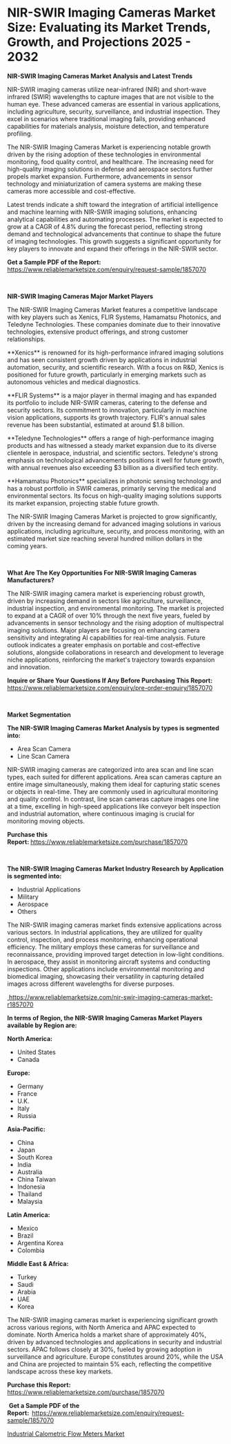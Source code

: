 <p><h1>NIR-SWIR Imaging Cameras Market Size: Evaluating its Market Trends, Growth, and Projections 2025 - 2032</h1></p><p><strong>NIR-SWIR Imaging Cameras Market Analysis and Latest Trends</strong></p>
<p><p>NIR-SWIR imaging cameras utilize near-infrared (NIR) and short-wave infrared (SWIR) wavelengths to capture images that are not visible to the human eye. These advanced cameras are essential in various applications, including agriculture, security, surveillance, and industrial inspection. They excel in scenarios where traditional imaging fails, providing enhanced capabilities for materials analysis, moisture detection, and temperature profiling.</p><p>The NIR-SWIR Imaging Cameras Market is experiencing notable growth driven by the rising adoption of these technologies in environmental monitoring, food quality control, and healthcare. The increasing need for high-quality imaging solutions in defense and aerospace sectors further propels market expansion. Furthermore, advancements in sensor technology and miniaturization of camera systems are making these cameras more accessible and cost-effective.</p><p>Latest trends indicate a shift toward the integration of artificial intelligence and machine learning with NIR-SWIR imaging solutions, enhancing analytical capabilities and automating processes. The market is expected to grow at a CAGR of 4.8% during the forecast period, reflecting strong demand and technological advancements that continue to shape the future of imaging technologies. This growth suggests a significant opportunity for key players to innovate and expand their offerings in the NIR-SWIR sector.</p></p>
<p><strong>Get a Sample PDF of the Report:&nbsp;</strong> <a href="https://www.reliablemarketsize.com/enquiry/request-sample/1857070?utm_campaign=2442&utm_medium=2&utm_source=Github&utm_content=ia&utm_term=27032025&utm_id=nir-swir-imaging-cameras">https://www.reliablemarketsize.com/enquiry/request-sample/1857070</a></p>
<p>&nbsp;</p>
<p><strong>NIR-SWIR Imaging Cameras Major Market Players</strong></p>
<p><p>The NIR-SWIR Imaging Cameras Market features a competitive landscape with key players such as Xenics, FLIR Systems, Hamamatsu Photonics, and Teledyne Technologies. These companies dominate due to their innovative technologies, extensive product offerings, and strong customer relationships.</p><p>**Xenics** is renowned for its high-performance infrared imaging solutions and has seen consistent growth driven by applications in industrial automation, security, and scientific research. With a focus on R&D, Xenics is positioned for future growth, particularly in emerging markets such as autonomous vehicles and medical diagnostics.</p><p>**FLIR Systems** is a major player in thermal imaging and has expanded its portfolio to include NIR-SWIR cameras, catering to the defense and security sectors. Its commitment to innovation, particularly in machine vision applications, supports its growth trajectory. FLIR's annual sales revenue has been substantial, estimated at around $1.8 billion.</p><p>**Teledyne Technologies** offers a range of high-performance imaging products and has witnessed a steady market expansion due to its diverse clientele in aerospace, industrial, and scientific sectors. Teledyne's strong emphasis on technological advancements positions it well for future growth, with annual revenues also exceeding $3 billion as a diversified tech entity.</p><p>**Hamamatsu Photonics** specializes in photonic sensing technology and has a robust portfolio in SWIR cameras, primarily serving the medical and environmental sectors. Its focus on high-quality imaging solutions supports its market expansion, projecting stable future growth.</p><p>The NIR-SWIR Imaging Cameras Market is projected to grow significantly, driven by the increasing demand for advanced imaging solutions in various applications, including agriculture, security, and process monitoring, with an estimated market size reaching several hundred million dollars in the coming years.</p></p>
<p>&nbsp;</p>
<p><strong>What Are The Key Opportunities For NIR-SWIR Imaging Cameras Manufacturers?</strong></p>
<p><p>The NIR-SWIR imaging camera market is experiencing robust growth, driven by increasing demand in sectors like agriculture, surveillance, industrial inspection, and environmental monitoring. The market is projected to expand at a CAGR of over 10% through the next five years, fueled by advancements in sensor technology and the rising adoption of multispectral imaging solutions. Major players are focusing on enhancing camera sensitivity and integrating AI capabilities for real-time analysis. Future outlook indicates a greater emphasis on portable and cost-effective solutions, alongside collaborations in research and development to leverage niche applications, reinforcing the market's trajectory towards expansion and innovation.</p></p>
<p><strong>Inquire or Share Your Questions If Any Before Purchasing This Report:</strong> <a href="https://www.reliablemarketsize.com/enquiry/pre-order-enquiry/1857070?utm_campaign=2442&utm_medium=2&utm_source=Github&utm_content=ia&utm_term=27032025&utm_id=nir-swir-imaging-cameras">https://www.reliablemarketsize.com/enquiry/pre-order-enquiry/1857070</a></p>
<p>&nbsp;</p>
<p><strong>Market Segmentation</strong></p>
<p><strong>The NIR-SWIR Imaging Cameras Market Analysis by types is segmented into:</strong></p>
<p><ul><li>Area Scan Camera</li><li>Line Scan Camera</li></ul></p>
<p><p>NIR-SWIR imaging cameras are categorized into area scan and line scan types, each suited for different applications. Area scan cameras capture an entire image simultaneously, making them ideal for capturing static scenes or objects in real-time. They are commonly used in agricultural monitoring and quality control. In contrast, line scan cameras capture images one line at a time, excelling in high-speed applications like conveyor belt inspection and industrial automation, where continuous imaging is crucial for monitoring moving objects.</p></p>
<p><strong>Purchase this Report:&nbsp;</strong><a href="https://www.reliablemarketsize.com/purchase/1857070?utm_campaign=2442&utm_medium=2&utm_source=Github&utm_content=ia&utm_term=27032025&utm_id=nir-swir-imaging-cameras">https://www.reliablemarketsize.com/purchase/1857070</a></p>
<p>&nbsp;</p>
<p><strong>The NIR-SWIR Imaging Cameras Market Industry Research by Application is segmented into:</strong></p>
<p><ul><li>Industrial Applications</li><li>Military</li><li>Aerospace</li><li>Others</li></ul></p>
<p><p>The NIR-SWIR imaging cameras market finds extensive applications across various sectors. In industrial applications, they are utilized for quality control, inspection, and process monitoring, enhancing operational efficiency. The military employs these cameras for surveillance and reconnaissance, providing improved target detection in low-light conditions. In aerospace, they assist in monitoring aircraft systems and conducting inspections. Other applications include environmental monitoring and biomedical imaging, showcasing their versatility in capturing detailed images across different wavelengths for diverse purposes.</p></p>
<p><a href="https://www.reliablemarketsize.com/nir-swir-imaging-cameras-market-r1857070?utm_campaign=2442&utm_medium=2&utm_source=Github&utm_content=ia&utm_term=27032025&utm_id=nir-swir-imaging-cameras">&nbsp;https://www.reliablemarketsize.com/nir-swir-imaging-cameras-market-r1857070</a></p>
<p><strong>In terms of Region, the NIR-SWIR Imaging Cameras Market Players available by Region are:</strong></p>
<p>
    <p> <strong> North America: </strong>
        <ul>
            <li>United States</li>
            <li>Canada</li>
        </ul>
        </p> 
    <p> <strong> Europe: </strong>
        <ul>
            <li>Germany</li>
            <li>France</li>
            <li>U.K.</li>
            <li>Italy</li>
            <li>Russia</li>
        </ul>
        </p> 
    <p> <strong> Asia-Pacific: </strong>
        <ul>
            <li>China</li>
            <li>Japan</li>
            <li>South Korea</li>
            <li>India</li>
            <li>Australia</li>
            <li>China Taiwan</li>
            <li>Indonesia</li>
            <li>Thailand</li>
            <li>Malaysia</li>
        </ul>
        </p> 
    <p> <strong> Latin America: </strong>
        <ul>
            <li>Mexico</li>
            <li>Brazil</li>
            <li>Argentina Korea</li>
            <li>Colombia</li>
        </ul>
        </p> 
    <p> <strong> Middle East & Africa: </strong>
        <ul>
            <li>Turkey</li>
            <li>Saudi</li>
            <li>Arabia</li>
            <li>UAE</li>
            <li>Korea</li>
        </ul>
    </p>
    </p>
<p><p>The NIR-SWIR imaging cameras market is experiencing significant growth across various regions, with North America and APAC expected to dominate. North America holds a market share of approximately 40%, driven by advanced technologies and applications in security and industrial sectors. APAC follows closely at 30%, fueled by growing adoption in surveillance and agriculture. Europe constitutes around 20%, while the USA and China are projected to maintain 5% each, reflecting the competitive landscape across these key markets.</p></p>
<p><strong>Purchase this Report: </strong><a href="https://www.reliablemarketsize.com/purchase/1857070?utm_campaign=2442&utm_medium=2&utm_source=Github&utm_content=ia&utm_term=27032025&utm_id=nir-swir-imaging-cameras">https://www.reliablemarketsize.com/purchase/1857070</a></p>
<p>&nbsp;<strong>Get a Sample PDF of the Report:&nbsp;&nbsp;</strong><a href="https://www.reliablemarketsize.com/enquiry/request-sample/1857070?utm_campaign=2442&utm_medium=2&utm_source=Github&utm_content=ia&utm_term=27032025&utm_id=nir-swir-imaging-cameras">https://www.reliablemarketsize.com/enquiry/request-sample/1857070</a></p>
<p><strong></strong></p>
<p><p><a href="https://github.com/FahadAhmed223/Market-Research-Report-List-2/blob/main/industrial-calometric-flow-meters-market.md?utm_campaign=2442&utm_medium=2&utm_source=Github&utm_content=ia&utm_term=27032025&utm_id=nir-swir-imaging-cameras">Industrial Calometric Flow Meters Market</a></p></p>